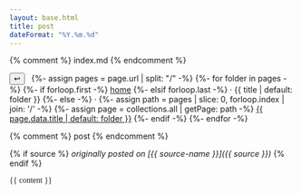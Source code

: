 ```yaml
---
layout: base.html
title: post
dateFormat: "%Y.%m.%d"
---
```


{% comment %} index.md {% endcomment %}

<nav>
    <button style="margin-right: 1ch" onclick="history.back()">↩</button>
    {%- assign pages = page.url | split: "/" -%}
    {%- for folder in pages -%}
        {%- if forloop.first -%}
            <a href="/">home</a>
        {%- elsif forloop.last -%}
            <span class="current-page-link"> · {{ title | default: folder }}</span>
        {%- else -%}
            <span> · </span>
            {%- assign path = pages | slice: 0, forloop.index | join: '/' -%}
            {%- assign page = collections.all | getPage: path -%}
            <a href="{{ path }}">{{ page.data.title | default: folder }}</a>
        {%- endif -%}
    {%- endfor -%}
</nav>

<div class="right-aligned">
    index

    <div class="index">
        {% for post in collections[collection] reversed %}
        <div>
            <span>{{ post.date | date: dateFormat }}</span>
            <span>
                {%- if post.data.title == title and post.date == date -%}
                    *{{ post.data.title }}*
                {%- else -%}
                    [{{ post.data.title }}](
                        {%- if post.data.redirect -%}
                            {{ post.data.redirect }}
                        {%- else -%}
                            {{ post.page.url }}
                        {%- endif -%}
                    )
                {%- endif -%}
            </span>
        </div>{% endfor %}
    </div>
</div>

<style>
    .index div {
        display: flex;
        gap: 2ch;
    }

    @media (min-width: 80rem) {
        .right-aligned {
            position: fixed;
            top: 0;
            right: 0;
            width: calc(40rem + var(--body-margin) * 2);
            height: 100vh;
            padding: var(--body-margin);
            box-sizing: border-box;

            -ms-overflow-style: none;
            scrollbar-width: none;
            overflow: -moz-scrollbars-none;
            overflow-y: scroll;

            overscroll-behavior: contain;
        }
        .right-aligned::-webkit-scrollbar {
            display: none;
        }
        .current-page-link {
            display: none;
        }
        .index p {
            margin: 0;
        }
    }

    @media (max-width: 80rem) {
        .right-aligned {
            display: none;
        }
    }
</style>

{% comment %} post {% endcomment %}

{% if source %}
    *originally posted on [{{ source-name }}]({{ source }})*
{% endif %}

<div class="post">
    {{ content }}
</div>

<style>
    .post {
        font-family: serif;
        text-align: justify;
        /* font-size: 1.3em;
        line-height: 1.35em; */
    }
</style>